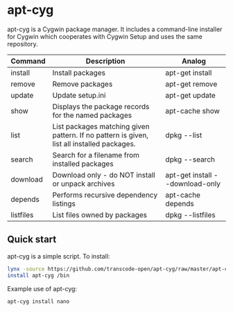 apt-cyg
=======

apt-cyg is a Cygwin package manager. It includes a command-line installer for
Cygwin which cooperates with Cygwin Setup and uses the same repository.

| Command | Description | Analog |
| --------| ----------- | ------ |
| install | Install packages | apt-get install |
| remove  | Remove packages  | apt-get remove |
| update  | Update setup.ini | apt-get update |
| show    | Displays the package records for the named packages | apt-cache show |
| list    | List packages matching given pattern. If no pattern is given, list all installed packages. | dpkg --list |
| search  | Search for a filename from installed packages | dpkg --search |
| download | Download only - do NOT install or unpack archives | apt-get&nbsp;install&nbsp;--download-only |
| depends | Performs recursive dependency listings | apt-cache depends|
| listfiles | List files owned by packages | dpkg --listfiles |

Quick start
-----------

apt-cyg is a simple script. To install:

```bash
lynx -source https://github.com/transcode-open/apt-cyg/raw/master/apt-cyg > apt-cyg
install apt-cyg /bin
```

Example use of apt-cyg:

```bash
apt-cyg install nano
```
